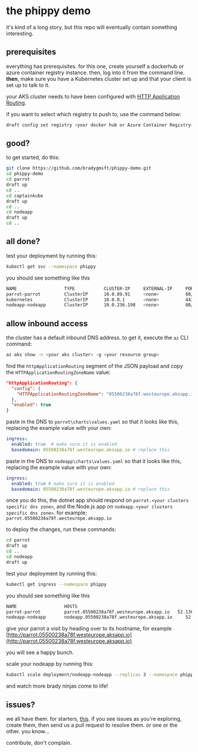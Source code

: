 # the phippy demo

it's kind of a long story, but this repo will eventually contain something interesting. 

## prerequisites

everything has prerequisites. for this one, create yourself a dockerhub or azure container registry instance. then, log into it from the command line. **then**, make sure you have a Kubernetes cluster set up and that your client is set up to talk to it.

your AKS cluster needs to have been configured with [HTTP Application Routing](https://docs.microsoft.com/en-us/azure/aks/http-application-routing).

if you want to select which registry to push to, use the command below:

```sh
draft config set registry <your docker hub or Azure Container Registry>
```

## good? 

to get started, do this:

```bash
git clone https://github.com/bradygmsft/phippy-demo.git
cd phippy-demo
cd parrot
draft up
cd ..
cd captainkube
draft up
cd ..
cd nodeapp
draft up
cd ..
```

## all done? 

test your deployment by running this:

```bash
kubectl get svc --namespace phippy
```

you should see something like this

```sh
NAME                  TYPE           CLUSTER-IP     EXTERNAL-IP     PORT(S)     AGE
parrot-parrot         ClusterIP      10.0.89.91     <none>          80/TCP      1m
kubernetes            ClusterIP      10.0.0.1       <none>          443/TCP     2d
nodeapp-nodeapp       ClusterIP      10.0.236.198   <none>          80/TCP      2m
```

## allow inbound access

the cluster has a default inbound DNS address. to get it, execute the `az` CLI command:

```bash
az aks show -n <your aks cluster> -g <your resource group>
```

find the `httpApplicationRouting` segment of the JSON payload and copy the `HTTPApplicationRoutingZoneName` value:

```json
"httpApplicationRouting": {
  "config": {
    "HTTPApplicationRoutingZoneName": "05500238a78f.westeurope.aksapp.io"
  },
  "enabled": true
}
```

paste in the DNS to `parrot\charts\values.yaml` so that it looks like this, replacing the example value with your own:

```yaml
ingress:
  enabled: true  # make sure it is enabled
  basedomain: 05500238a78f.westeurope.aksapp.io # replace this
```

paste in the DNS to `nodeapp\charts\values.yaml` so that it looks like this, replacing the example value with your own:

```yaml
ingress:
  enabled: true # make sure it is enabled
  basedomain: 05500238a78f.westeurope.aksapp.io # replace this
```

once you do this, the dotnet app should respond on `parrot.<your clusters specific dns zone>`, and the Node.js app on `nodeapp.<your clusters specific dns zone>`. for example: `parrot.05500238a78f.westeurope.aksapp.io`

to deploy the changes, run these commands:

```bash
cd parrot
draft up
cd ..
cd nodeapp
draft up
```

test your deployment by running this:

```bash
kubectl get ingress --namespace phippy
```

you should see something like this

```sh
NAME                  HOSTS                                                                 ADDRESS          PORTS     AGE
parrot-parrot         parrot.05500238a78f.westeurope.aksapp.io   52.136.252.253   80        1m
nodeapp-nodeapp       nodeapp.05500238a78f.westeurope.aksapp.io     52.136.252.253   80        2m
```

give your parrot a visit by heading over to its hostname, for example [http://parrot.05500238a78f.westeurope.aksapp.io](http://parrot.05500238a78f.westeurope.aksapp.io)

you will see a happy bunch.

scale your nodeapp by running this:

```bash
kubectl scale deployment/nodeapp-nodeapp --replicas 3 --namespace phippy
```

and watch more brady ninjas come to life!

## issues?

we all have them. for starters, [this](https://github.com/bradygmsft/phippy-demo/issues/1). if you see issues as you're exploring, create them, then send us a pull request to resolve them. or one or the other. you know...

contribute, don't complain.